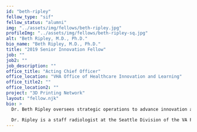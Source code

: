 ```yaml
---
id: "beth-ripley"
fellow_type: "sif"
fellow_status: "alumni"
img: "../assets/img/fellows/beth-ripley.jpg"
profileImg: "../assets/img/fellows/beth-ripley-sq.jpg"
alt: "Beth Ripley, M.D., Ph.D."
bio_name: "Beth Ripley, M.D., Ph.D."
title: "2019 Senior Innovation Fellow"
job: ""
job2: ""
job_description: ""
office_title: "Acting Chief Officer"
office_location: "VHA Office of Healthcare Innovation and Learning"
office_title2: ""
office_location2: ""
project: "3D Printing Network"
layout: "fellow.njk"
bio: >
  Dr. Beth Ripley oversees strategic operations to advance innovation across VHA. She is a leader in the expansion of 3D Printing (3DP) technology capabilities and serves as the Enterprise Lead for the VHA 3D Printing Network Initiative, Director for VA Ventures and serves on the VHA Advanced Manufacturing Advisory Committee. Dr. Ripley collaborates with talented and diverse staff throughout VA, experts across federal agencies, and industry partners to improve the delivery of personalized healthcare solutions for Veterans through 3DP.
  
  Dr. Ripley is a staff radiologist at the Seattle Division of the VA Puget Sound Health Care System and an Assistant Professor of Radiology at the University of Washington School of Medicine. She received her Bachelor's Degree in Art History from Stanford University as well as her M.D. and Ph.D. in Neurosciences from University of California, San Diego School of Medicine. She completed radiology residency training and a cardiovascular imaging fellowship at Brigham and Women's Hospital, Harvard Medical School, and a body imaging fellowship at the University of Washington.
---
```

